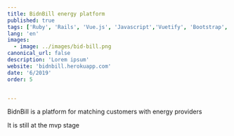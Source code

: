 ```yaml
---
title: BidnBill energy platform
published: true
tags: ['Ruby', 'Rails', 'Vue.js', 'Javascript','Vuetify', 'Bootstrap', 'HTML', 'CSS', 'Heroku', 'Postgres']
lang: 'en'
images:
  - image: ../images/bid-bill.png
canonical_url: false
description: 'Lorem ipsum'
website: 'bidnbill.herokuapp.com'
date: '6/2019'
order: 5


---
```


BidnBill is a platform for matching customers with energy providers

It is still at the mvp stage



